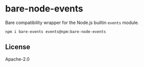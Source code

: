 # bare-node-events

Bare compatibility wrapper for the Node.js builtin `events` module.

```
npm i bare-events events@npm:bare-node-events
```

## License

Apache-2.0
